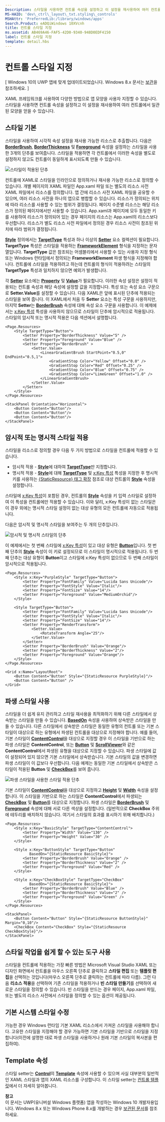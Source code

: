 ```yaml
---
Description: 스타일을 사용하면 컨트롤 속성을 설정하고 이 설정을 재사용하여 여러 컨트롤에서 일관된 모양을 얻을 수 있습니다.
MS-HAID: 'dev\_ctrl\_layout\_txt.styling\_controls'
MSHAttr: 'PreferredLib:/library/windows/apps'
Search.Product: eADQiWindows 10XVcnh
title: 컨트롤 스타일 지정
ms.assetid: AB469A46-FAF5-42D0-9340-948D0EDF4150
label: 컨트롤 스타일 지정
template: detail.hbs
---
```


# 컨트롤 스타일 지정

\[ Windows 10의 UWP 앱에 맞게 업데이트되었습니다. Windows 8.x 문서는 [보관](http://go.microsoft.com/fwlink/p/?linkid=619132)을 참조하세요. \]

XAML 프레임워크를 사용하여 다양한 방법으로 앱 모양을 사용자 지정할 수 있습니다. 스타일을 사용하면 컨트롤 속성을 설정하고 이 설정을 재사용하여 여러 컨트롤에서 일관된 모양을 얻을 수 있습니다.

## 스타일 기본


스타일을 사용하여 시각적 속성 설정을 재사용 가능한 리소스로 추출합니다. 다음은 [**BorderBrush**](https://msdn.microsoft.com/library/windows/apps/br209397), [**BorderThickness**](https://msdn.microsoft.com/library/windows/apps/br209399) 및 [**Foreground**](https://msdn.microsoft.com/library/windows/apps/br209414) 속성을 설정하는 스타일을 사용한 3개의 단추를 보여줍니다. 스타일을 적용하면 각 컨트롤에서 이러한 속성을 별도로 설정하지 않고도 컨트롤이 동일하게 표시되도록 만들 수 있습니다.

![스타일이 적용된 단추](images/styles-rainbow-buttons.png)

컨트롤에 XAML로 스타일을 인라인으로 정의하거나 재사용 가능한 리소스로 정의할 수 있습니다. 개별 페이지의 XAML 파일인 App.xaml 파일 또는 별도의 리소스 사전 XAML 파일에서 리소스를 정의합니다. 앱 간에 리소스 사전 XAML 파일을 공유할 수 있으며, 여러 리소스 사전을 하나의 앱으로 병합할 수 있습니다. 리소스가 정의되는 위치에 따라 리소스를 사용할 수 있는 범위가 결정됩니다. 페이지 수준별 리소스는 해당 리소스가 정의된 페이지에서만 사용할 수 있습니다. App.xaml과 페이지에 모두 동일한 키를 사용하여 리소스가 정의되어 있는 경우 페이지의 리소스는 App.xaml의 리소스보다 우선합니다. 리소스가 별도 리소스 사전 파일에서 정의된 경우 리소스 사전이 참조된 위치에 따라 범위가 결정됩니다.

[
            **Style**](https://msdn.microsoft.com/library/windows/apps/br208849) 정의에서는 [**TargetType**](https://msdn.microsoft.com/library/windows/apps/br208857) 특성과 하나 이상의 [**Setter**](https://msdn.microsoft.com/library/windows/apps/br208817) 요소 컬렉션이 필요합니다. **TargetType** 특성은 스타일을 적용하는 [**FrameworkElement**](https://msdn.microsoft.com/library/windows/apps/br208706) 형식을 지정하는 문자열입니다. **TargetType** 값은 참조되는 어셈블리에서 사용할 수 있는 사용자 지정 형식 또는 Windows 런타임에서 정의되는 **FrameworkElement** 파생 형식을 지정해야 합니다. 컨트롤에 스타일을 적용하려고 하는데 컨트롤의 형식이 적용하려는 스타일의 **TargetType** 특성과 일치하지 않으면 예외가 발생합니다.

각 [**Setter**](https://msdn.microsoft.com/library/windows/apps/br208817) 요소에는 [**Property**](https://msdn.microsoft.com/library/windows/apps/br208836) 및 [**Value**](https://msdn.microsoft.com/library/windows/apps/br208838)가 필요합니다. 이러한 속성 설정은 설정이 적용되는 컨트롤 속성과 해당 속성에 설정할 값을 지정합니다. 특성 또는 속성 요소 구문으로 **Setter.Value**를 설정할 수 있습니다. 다음 XAML은 앞에 표시된 단추에 적용되는 스타일을 보여 줍니다. 이 XAML에서 처음 두 **Setter** 요소는 특성 구문을 사용하지만, 마지막 **Setter**는 [**BorderBrush**](https://msdn.microsoft.com/library/windows/apps/br209397) 속성에 대해 속성 요소 구문을 사용합니다. 이 예제에서는 [x:Key 특성](../xaml-platform/x-key-attribute.md) 특성을 사용하지 않으므로 스타일이 단추에 암시적으로 적용됩니다. 스타일의 암시적 또는 명시적 적용은 다음 섹션에서 설명합니다.

```XAML
<Page.Resources>
    <Style TargetType="Button">
        <Setter Property="BorderThickness" Value="5" />
        <Setter Property="Foreground" Value="Blue" />
        <Setter Property="BorderBrush" >
            <Setter.Value>
                <LinearGradientBrush StartPoint="0.5,0" EndPoint="0.5,1">
                    <GradientStop Color="Yellow" Offset="0.0" />
                    <GradientStop Color="Red" Offset="0.25" />
                    <GradientStop Color="Blue" Offset="0.75" />
                    <GradientStop Color="LimeGreen" Offset="1.0" />
                </LinearGradientBrush>
            </Setter.Value>
        </Setter>
    </Style>
</Page.Resources>

<StackPanel Orientation="Horizontal">
    <Button Content="Button"/>
    <Button Content="Button"/>
    <Button Content="Button"/>
</StackPanel>
```

## 암시적 또는 명시적 스타일 적용

스타일을 리소스로 정의할 경우 다음 두 가지 방법으로 스타일을 컨트롤에 적용할 수 있습니다.

-   암시적 적용 - [**Style**](https://msdn.microsoft.com/library/windows/apps/br208849)에 대하여 [**TargetType**](https://msdn.microsoft.com/library/windows/apps/br208857)만 지정합니다.
-   명시적 적용 - [**Style**](https://msdn.microsoft.com/library/windows/apps/br208849)에 대해 [**TargetType**](https://msdn.microsoft.com/library/windows/apps/br208857) 및 [x:Key 특성](../xaml-platform/x-key-attribute.md) 특성을 지정한 후 명시적 키를 사용하는 [{StaticResource} 태그 확장](https://msdn.microsoft.com/library/windows/apps/mt185588) 참조로 대상 컨트롤의 [**Style**](https://msdn.microsoft.com/library/windows/apps/br208743) 속성을 설정합니다.

스타일에 [x:Key 특성](../xaml-platform/x-key-attribute.md)이 포함된 경우, 컨트롤의 [**Style**](https://msdn.microsoft.com/library/windows/apps/br208743) 속성을 키 입력 스타일로 설정하여 이 특성을 컨트롤에만 적용할 수 있습니다. 이와 달리, x:Key 특성이 없는 스타일은 이 경우 외에는 명시적 스타일 설정이 없는 대상 유형의 모든 컨트롤에 자동으로 적용됩니다.

다음은 암시적 및 명시적 스타일을 보여주는 두 개의 단추입니다.

![암시적 및 명시적 스타일의 단추](images/styles-buttons-implicit-explicit.png)

이 예제에서는 첫 번째 스타일에 [x:Key 특성](../xaml-platform/x-key-attribute.md)이 있고 대상 유형은 [**Button**](https://msdn.microsoft.com/library/windows/apps/br209265)입니다. 첫 번째 단추의 [**Style**](https://msdn.microsoft.com/library/windows/apps/br208743) 속성이 이 키로 설정되므로 이 스타일이 명시적으로 적용됩니다. 두 번째 단추는 대상 유형이 **Button**이고 스타일에 x:Key 특성이 없으므로 두 번째 스타일이 암시적으로 적용됩니다.

```XAML
<Page.Resources>
    <Style x:Key="PurpleStyle" TargetType="Button">
        <Setter Property="FontFamily" Value="Lucida Sans Unicode"/>
        <Setter Property="FontStyle" Value="Italic"/>
        <Setter Property="FontSize" Value="14"/>
        <Setter Property="Foreground" Value="MediumOrchid"/>
    </Style>

    <Style TargetType="Button">
        <Setter Property="FontFamily" Value="Lucida Sans Unicode"/>
        <Setter Property="FontStyle" Value="Italic"/>
        <Setter Property="FontSize" Value="14"/>
        <Setter Property="RenderTransform">
            <Setter.Value>
                <RotateTransform Angle="25"/>
            </Setter.Value>
        </Setter>
        <Setter Property="BorderBrush" Value="Orange"/>
        <Setter Property="BorderThickness" Value="2"/>
        <Setter Property="Foreground" Value="Orange"/>
    </Style>
</Page.Resources>

<Grid x:Name="LayoutRoot">
    <Button Content="Button" Style="{StaticResource PurpleStyle}"/>
    <Button Content="Button" />
</Grid>
```

## 파생 스타일 사용

스타일을 더 쉽게 유지 관리하고 스타일 재사용을 최적화하기 위해 다른 스타일에서 상속받는 스타일을 만들 수 있습니다. [
            **BasedOn**](https://msdn.microsoft.com/library/windows/apps/br208852) 속성을 사용하여 상속받은 스타일을 만들 수 있습니다. 다른 스타일에서 상속받은 스타일은 동일한 유형의 컨트롤 또는 기본 스타일이 대상으로 하는 유형에서 파생된 컨트롤을 대상으로 지정해야 합니다. 예를 들어, 기본 스타일이 [**ContentControl**](https://msdn.microsoft.com/library/windows/apps/br209365)을 대상으로 지정할 경우 이 스타일을 기반으로 하는 파생 스타일은 **ContentControl**, 또는 [**Button**](https://msdn.microsoft.com/library/windows/apps/br209265) 및 [**ScrollViewer**](https://msdn.microsoft.com/library/windows/apps/br209527)와 같은 **ContentControl**에서 파생된 유형을 대상으로 지정할 수 있습니다. 파생 스타일에 값이 설정되어 있지 않으면 기본 스타일에서 상속받습니다. 기본 스타일의 값을 변경하면 파생 스타일이 이 값보다 우선합니다. 다음 예제는 동일한 기본 스타일에서 상속받은 스타일이 적용된 **Button** 및 [**CheckBox**](https://msdn.microsoft.com/library/windows/apps/br209316)를 보여 줍니다.

![파생 스타일을 사용한 스타일 적용 단추](images/styles-buttons-based-on.png)

기본 스타일이 [**ContentControl**](https://msdn.microsoft.com/library/windows/apps/br209365)을 대상으로 지정하고 [**Height**](https://msdn.microsoft.com/library/windows/apps/br208718) 및 [**Width**](https://msdn.microsoft.com/library/windows/apps/br208751) 속성을 설정합니다. 이 스타일을 기반으로 하는 스타일은 **ContentControl**에서 파생되는 [**CheckBox**](https://msdn.microsoft.com/library/windows/apps/br209316) 및 [**Button**](https://msdn.microsoft.com/library/windows/apps/br209265)를 대상으로 지정합니다. 파생 스타일은 [**BorderBrush**](https://msdn.microsoft.com/library/windows/apps/br209397) 및 [**Foreground**](https://msdn.microsoft.com/library/windows/apps/br209414) 속성에 대해 서로 다른 색상을 설정합니다. (일반적으로 **CheckBox** 주위에 테두리를 배치하지 않습니다. 여기서 스타일의 효과를 표시하기 위해 배치합니다.)

```XAML
<Page.Resources>
    <Style x:Key="BasicStyle" TargetType="ContentControl">
        <Setter Property="Width" Value="130" />
        <Setter Property="Height" Value="30" />
    </Style>

    <Style x:Key="ButtonStyle" TargetType="Button" 
           BasedOn="{StaticResource BasicStyle}">
        <Setter Property="BorderBrush" Value="Orange" />
        <Setter Property="BorderThickness" Value="2" />
        <Setter Property="Foreground" Value="Red" />
    </Style>

    <Style x:Key="CheckBoxStyle" TargetType="CheckBox" 
           BasedOn="{StaticResource BasicStyle}">
        <Setter Property="BorderBrush" Value="Blue" />
        <Setter Property="BorderThickness" Value="2" />
        <Setter Property="Foreground" Value="Green" />
    </Style>
</Page.Resources>

<StackPanel>
    <Button Content="Button" Style="{StaticResource ButtonStyle}" Margin="0,10"/>
    <CheckBox Content="CheckBox" Style="{StaticResource CheckBoxStyle}"/>
</StackPanel>
```

## 스타일 작업을 쉽게 할 수 있는 도구 사용

스타일을 컨트롤에 적용하는 가장 빠른 방법은 Microsoft Visual Studio XAML 또는 디자인 화면에서 컨트롤을 마우스 오른쪽 단추로 클릭하고 **스타일 편집** 또는 **템플릿 편집**을 선택하는 것입니다(마우스 오른쪽 단추로 클릭하는 컨트롤에 따라 다름). 그런 다음 **리소스 적용**을 선택하여 기존 스타일을 적용하거나 **빈 스타일 만들기**를 선택하여 새로운 스타일을 정의할 수 있습니다. 빈 스타일을 만드는 경우 페이지, App.xaml 파일, 또는 별도의 리소스 사전에서 스타일을 정의할 수 있는 옵션이 제공됩니다.

## 기본 시스템 스타일 수정

가능한 경우 Windows 런타임 기본 XAML 리소스에서 가져온 스타일을 사용해야 합니다. 고유한 스타일을 지정해야 할 경우 가능하면 기본 스타일을 기반으로 스타일을 지정합니다(이전에 설명한 대로 파생 스타일을 사용하거나 원래 기본 스타일의 복사본을 편집하여).

## Template 속성

스타일 setter는 [**Control**](https://msdn.microsoft.com/library/windows/apps/br209390)의 [**Template**](https://msdn.microsoft.com/library/windows/apps/br209465) 속성에 사용할 수 있으며 사실 대부분의 일반적인 XAML 스타일과 앱의 XAML 리소스를 구성합니다. 이 스타일 setter는 [컨트롤 템플릿](control-templates.md)에서 더 자세히 알아봅니다.

**참고**  
이 문서는 UWP(유니버설 Windows 플랫폼) 앱을 작성하는 Windows 10 개발자용입니다. Windows 8.x 또는 Windows Phone 8.x를 개발하는 경우 [보관된 문서](http://go.microsoft.com/fwlink/p/?linkid=619132)를 참조하세요.


<!--HONumber=Mar16_HO1-->


